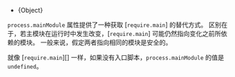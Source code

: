 <!-- YAML
added: v0.1.17
-->

* {Object}

`process.mainModule` 属性提供了一种获取 [`require.main`] 的替代方式。
区别在于，若主模块在运行时中发生改变，[`require.main`] 可能仍然指向变化之前所依赖的模块。
一般来说，假定两者指向相同的模块是安全的。

就像 [`require.main`][] 一样，如果没有入口脚本，`process.mainModule` 的值是 `undefined`。

